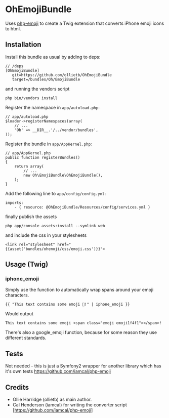 OhEmojiBundle
=============

Uses [php-emoji](https://github.com/iamcal/php-emoji) to create a Twig extension that converts iPhone emoji icons to html.

Installation
------------

Install this bundle as usual by adding to deps:

	// /deps
	[OhEmojiBundle]
	   git=https://github.com/ollietb/OhEmojiBundle
	   target=/bundles/Oh/EmojiBundle

and running the vendors script

    php bin/vendors install

Register the namespace in `app/autoload.php`:

    // app/autoload.php
    $loader->registerNamespaces(array(
        // ...
        'Oh' => __DIR__.'/../vendor/bundles',
    ));

Register the bundle in `app/AppKernel.php`:

    // app/AppKernel.php
    public function registerBundles()
    {
        return array(
            // ...
            new Oh\EmojiBundle\OhEmojiBundle(),
        );
    }

Add the following line to `app/config/config.yml`:

	imports:
		- { resource: @OhEmojiBundle/Resources/config/services.yml }


finally publish the assets

    php app/console assets:install --symlink web

and include the css in your stylesheets

    <link rel="stylesheet" href="{{asset('bundles/ohemoji/css/emoji.css')}}">

Usage (Twig)
------------

### iphone_emoji

Simply use the function to automatically wrap spans around your emoji characters.

	{{ "This text contains some emoji !" | iphone_emoji }}

Would output

	This text contains some emoji <span class="emoji emoji1f4f1"></span>!

There's also a google_emoji function, because for some reason they use different standards.

Tests
-------

Not needed - this is just a Symfony2 wrapper for another library which has it's own tests https://github.com/iamcal/php-emoji

Credits
-------

* Ollie Harridge (ollietb) as main author.
* Cal Henderson (iamcal) for writing the converter script [https://github.com/iamcal/php-emoji]